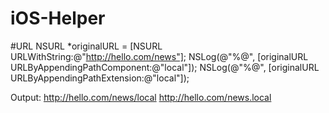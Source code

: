 # iOS-Helper

#URL
NSURL *originalURL = [NSURL URLWithString:@"http://hello.com/news"];
NSLog(@"%@", [originalURL URLByAppendingPathComponent:@"local"]);
NSLog(@"%@", [originalURL URLByAppendingPathExtension:@"local"]);

Output:
http://hello.com/news/local
http://hello.com/news.local
